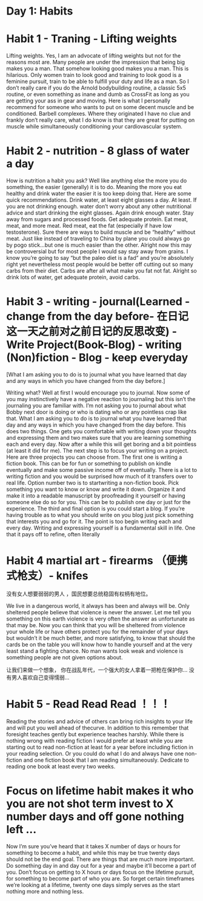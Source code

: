 
# Day 1: Habits 

# Habit 1 - Traning - Lifting weights

Lifting weights. Yes, I am an
advocate of lifting weights but not for the reasons most
are. Many people are under the impression that being big
makes you a man. That somehow looking good makes
you a man. This is hilarious. Only women train to look
good and training to look good is a feminine pursuit, train
to be able to fulfill your duty and life as a man. So I don’t
really care if you do the Arnold bodybuilding routine, a
classic 5x5 routine, or even something as inane and dumb
as CrossFit as long as you are getting your ass in gear and
moving. Here is what I personally recommend for
someone who wants to put on some decent muscle and be
conditioned. Barbell complexes. Where they originated I
have no clue and frankly don’t really care, what I do
know is that they are great for putting on muscle while
simultaneously conditioning your cardiovascular system.

# Habit 2 - nutrition - 8 glass of water a day 

How
is nutrition a habit you ask? Well like anything else the
more you do something, the easier (generally) it is to do.
Meaning the more you eat healthy and drink water the
easier it is too keep doing that. Here are some quick
recommendations. Drink water, at least eight glasses a
day. At least. If you are not drinking enough. water don’t
worry about any other nutritional advice and start
drinking the eight glasses. Again drink enough water.
Stay away from sugars and processed foods. Get adequate
protein. Eat meat, meat, and more meat. Red meat, eat the
fat (especially if have low testosterone). Sure there are
ways to build muscle and be “healthy” without meat. Just
like instead of traveling to China by plane you could
always go by pogo stick…but one is much easier than the
other. Alright now this may be controversial but for most
people I would say stay away from grains. I know you’re
going to say “but the paleo diet is a fad” and you’re
absolutely right yet nevertheless most people would be
better off cutting out so many carbs from their diet. Carbs
are after all what make you fat not fat. Alright so drink
lots of water, get adequate protein, avoid carbs. 

# Habit 3 - writing - journal(Learned - change from the day before- 在日记这一天之前对之前日记的反思改变) - Write Project(Book-Blog) - writing (Non)fiction - Blog - keep everyday 

[What I am asking you to do is to journal
what you have learned that day and any ways in which
you have changed from the day before.]

Writing what?
Well at first I would encourage you to journal. Now some
of you may instinctively have a negative reaction to
journaling but this isn’t the journaling you are familiar
with. I’m not asking you to journal about what Bobby
next door is doing or who is dating who or any pointless
crap like that. What I am asking you to do is to journal
what you have learned that day and any ways in which
you have changed from the day before. This does two
things. One gets you comfortable with writing down your
thoughts and expressing them and two makes sure that
you are learning something each and every day. Now after
a while this will get boring and a bit pointless (at least it
did for me). The next step is to focus your writing on a
project. Here are three projects you can choose from. The
first one is writing a fiction book. This can be for fun or
something to publish on kindle eventually and make some
passive income off of eventually. There is a lot to writing
fiction and you would be surprised how much of it
transfers over to real life. Option number two is to startwriting a non-fiction book. Pick something you want to
know or know and write it down. Organize it and make it
into a readable manuscript by proofreading it yourself or
having someone else do so for you. This can be to publish
one day or just for the experience. The third and final
option is you could start a blog. If you’re having trouble
as to what you should write on you blog just pick
something that interests you and go for it. The point is too
begin writing each and every day. Writing and expressing
yourself is a fundamental skill in life. One that it pays off
to refine, often literally

# Habit 4 martial art - firearms （便携式枪支）- knifes

没有女人想要弱弱的男人 ，国民想要总统稳固有权柄有地位。

We live in a dangerous world, it
always has been and always will be. Only sheltered
people believe that violence is never the answer. Let me
tell you something on this earth violence is very often the
answer as unfortunate as that may be. Now you can think
that you will be sheltered from violence your whole life or
have others protect you for the remainder of your days but
wouldn’t it be much better, and more satisfying, to know
that should the cards be on the table you will know how to
handle yourself and at the very least stand a fighting
chance. No man wants look weak and violence is
something people are not given options about. 

让我们来做一个想象， 你在战乱年代，一个强大的女人拿着一把枪在保护你... 没有男人喜欢自己变得懦弱...

# Habit 5 - Read Read Read ！！！ 

Reading the stories and advice of others can bring rich
insights to your life and will put you well ahead of thecurve. In addition to this remember that foresight teaches
gently but experience teaches harshly. While there is
nothing wrong with reading fiction I would prefer at least
while you are starting out to read non-fiction at least for a
year before including fiction in your reading selection. Or
you could do what I do and always have one non-fiction
and one fiction book that I am reading simultaneously.
Dedicate to reading one book at least every two weeks.


# Focus on lifetime habit makes it who you are not shot term invest to X number days and off gone nothing left ...

Now I’m sure you’ve
heard that it takes X number of days or hours for
something to become a habit, and while this may be true
twenty days should not be the end goal. There are things
that are much more important. Do something day in and
day out for a year and maybe it’ll become a part of you.
Don’t focus on getting to X hours or days focus on the
lifetime pursuit, for something to become part of who you
are. So forget certain timeframes we’re looking at a
lifetime, twenty one days simply serves as the start
nothing more and nothing less.
